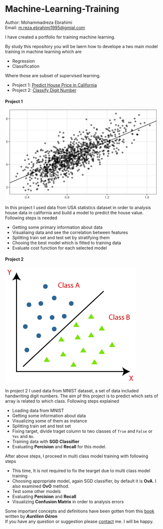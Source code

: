 # Machine-Learning-Training

Author: Mohammadreza Ebrahimi  
Email: [m.reza.ebrahimi1995@gmial.com](mailto:m.reza.ebrahimi1995@gmial.com)

I have created a portfolio for training machine learning. 

By study this repository you will be laern how to develope a two main model training in machine learning which are   
- Regression  
- Classification

Where those are subset of supervised learning.  

- Project 1: [Predict House Price in California](https://github.com/mohammadreza-ebrahimi/Machine-Learning-Training/tree/main/House-Regression)
- Project 2: [Classify Digit Number](https://github.com/mohammadreza-ebrahimi/Machine-Learning-Training/tree/main/Digit-Classifier)  

#### Project 1  
![hr-versus-runs-regression](hr-versus-runs-regression.png)

In this project I used data from USA statistics dataset in order to analysis house data in california and build a model to predict the house value. Following steps 
is needed  

- Getting some primary information about data
- Visualiaing data and see the correlation between features
- Splitting train set and test set by stratifying them
- Chooing the best model which is fitted to training data
- Evaluate cost function for each selected model

#### Project 2  
![classification-algorithm-in-machine-learning](classification-algorithm-in-machine-learning.png)  

In project 2 I used data from MNIST dataset, a set of data included handwriting digit numbers. The aim pf this project is to predict which sets of array is related to which class. Following steps explained  

- Loading data from MNIST
- Getting some information about data
- Visualizing some of them as instance
- Splitting train set and test set
- Fixing target, divide traget column to two classes of `True` and `False` or `Yes` and `No`.
- Training data with **SGD Classifier**
- Evaluating **Percision** and **Recall** for this model.

After above steps, I proceed in multi class model training with following steps  
- This time, It is not required to fix the tearget due to multi class model training
- Choosing appropriate model, again SGD classifier, by default it is **OvA**. I also examined **OvO** method.
- Test some other models
- Evaluating **Percision** and **Recall**
- Visualizing **Confusion Matrix** in order to analysis errors

Some important concepts and definitions have been gotten from this [book](https://www.amazon.com/Hands-Machine-Learning-Scikit-Learn-TensorFlow/dp/1492032646) written by ***Aurélien Géron***  
If you have any question or suggestion please [contact](mailto:m.reza.ebrahimi1995@gmial.com) me. 
I will be happy.
